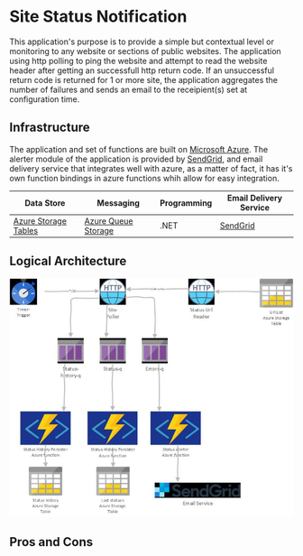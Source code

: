# Site Status Notification

This application's purpose is to provide a simple but contextual level or monitoring to any website or sections of public websites.
The application using http polling to ping the website and attempt to read the website header after getting an successfull http return code.
If an unsuccessful return code is returned for 1 or more site, the application aggregates the number of failures and sends an email to the receipient(s) set at configuration time.

## Infrastructure
The application and set of functions are built on [Microsoft Azure](https://docs.microsoft.com/en-us/azure/azure-functions/).
The alerter module of the application is provided by [SendGrid](https://sendgrid.com/), and email delivery service that integrates well with azure, as a matter of fact, it has it's own function bindings in azure functions whih allow for easy integration.

| Data Store    | Messaging     | Programming | Email Delivery Service |
| ------------- | ------------- |------------| -----------------------
| [Azure Storage Tables](https://azure.microsoft.com/en-us/services/storage/tables/)  | [Azure Queue Storage](https://azure.microsoft.com/en-us/services/storage/queues/)  | .NET | [SendGrid](https://sendgrid.com/) |


## Logical Architecture
![architecture](/azure_functions_architecture.jpg "architecture")




## Pros and Cons
